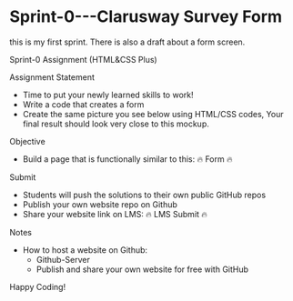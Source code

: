 # Sprint-0---Clarusway Survey Form

this is my first sprint. There is also a draft about a form screen.


Sprint-0 Assignment (HTML&CSS Plus)

Assignment Statement

  * Time to put your newly learned skills to work!
  * Write a code that creates a form
  * Create the same picture you see below using HTML/CSS codes, Your final result should look very close
to this mockup.


Objective

  * Build a page that is functionally similar to this: 🔥 Form 🔥


Submit

  * Students will push the solutions to their own public GitHub repos
  * Publish your own website repo on Github
  * Share your website link on LMS: 🔥 LMS Submit 🔥


Notes

  * How to host a website on Github:
      * Github-Server
      * Publish and share your own website for free with GitHub


Happy Coding!
